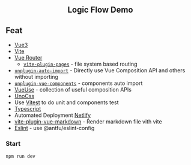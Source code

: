 <h2 align="center">Logic Flow Demo</h2>

## Feat

- [Vue3](https://cn.vuejs.org/guide/introduction.html)
- [Vite](https://vitejs.dev/guide/)
- [Vue Router](https://github.com/vuejs/vue-router)
  - [`vite-plugin-pages`](https://github.com/hannoeru/vite-plugin-pages) - file system based routing
- [`unplugin-auto-import`](https://github.com/antfu/unplugin-auto-import) - Directly use Vue Composition API and others without importing
- [`unplugin-vue-components`](https://github.com/antfu/unplugin-vue-components) - components auto import
- [VueUse](https://github.com/antfu/vueuse) - collection of useful composition APIs
- [UnoCss](https://github.com/unocss/unocss)
- Use [Vitest](http://vitest.dev/) to do unit and components test
- [Typescript](https://www.typescriptlang.org/docs/)
- Automated Deployment [Netlify](https://www.netlify.com/)
- [vite-plugin-vue-markdown](https://github.com/mdit-vue/vite-plugin-vue-markdown) - Render markdown file vith vite
- [Eslint](https://github.com/antfu/eslint-config) - use @antfu/eslint-config

### Start

```bash
npm run dev
```

